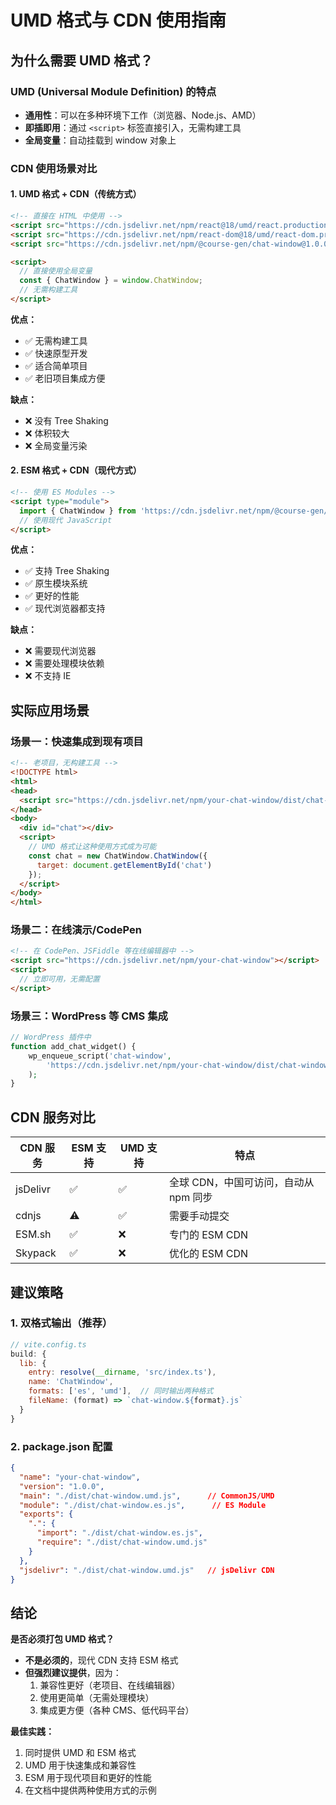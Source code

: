 # UMD 格式与 CDN 使用指南

## 为什么需要 UMD 格式？

### UMD (Universal Module Definition) 的特点
- **通用性**：可以在多种环境下工作（浏览器、Node.js、AMD）
- **即插即用**：通过 `<script>` 标签直接引入，无需构建工具
- **全局变量**：自动挂载到 window 对象上

### CDN 使用场景对比

#### 1. UMD 格式 + CDN（传统方式）
```html
<!-- 直接在 HTML 中使用 -->
<script src="https://cdn.jsdelivr.net/npm/react@18/umd/react.production.min.js"></script>
<script src="https://cdn.jsdelivr.net/npm/react-dom@18/umd/react-dom.production.min.js"></script>
<script src="https://cdn.jsdelivr.net/npm/@course-gen/chat-window@1.0.0/dist/chat-window.umd.js"></script>

<script>
  // 直接使用全局变量
  const { ChatWindow } = window.ChatWindow;
  // 无需构建工具
</script>
```

**优点：**
- ✅ 无需构建工具
- ✅ 快速原型开发
- ✅ 适合简单项目
- ✅ 老旧项目集成方便

**缺点：**
- ❌ 没有 Tree Shaking
- ❌ 体积较大
- ❌ 全局变量污染

#### 2. ESM 格式 + CDN（现代方式）
```html
<!-- 使用 ES Modules -->
<script type="module">
  import { ChatWindow } from 'https://cdn.jsdelivr.net/npm/@course-gen/chat-window@1.0.0/dist/chat-window.es.js';
  // 使用现代 JavaScript
</script>
```

**优点：**
- ✅ 支持 Tree Shaking
- ✅ 原生模块系统
- ✅ 更好的性能
- ✅ 现代浏览器都支持

**缺点：**
- ❌ 需要现代浏览器
- ❌ 需要处理模块依赖
- ❌ 不支持 IE

## 实际应用场景

### 场景一：快速集成到现有项目
```html
<!-- 老项目，无构建工具 -->
<!DOCTYPE html>
<html>
<head>
  <script src="https://cdn.jsdelivr.net/npm/your-chat-window/dist/chat-window.umd.js"></script>
</head>
<body>
  <div id="chat"></div>
  <script>
    // UMD 格式让这种使用方式成为可能
    const chat = new ChatWindow.ChatWindow({
      target: document.getElementById('chat')
    });
  </script>
</body>
</html>
```

### 场景二：在线演示/CodePen
```html
<!-- 在 CodePen、JSFiddle 等在线编辑器中 -->
<script src="https://cdn.jsdelivr.net/npm/your-chat-window"></script>
<script>
  // 立即可用，无需配置
</script>
```

### 场景三：WordPress 等 CMS 集成
```php
// WordPress 插件中
function add_chat_widget() {
    wp_enqueue_script('chat-window', 
        'https://cdn.jsdelivr.net/npm/your-chat-window/dist/chat-window.umd.js'
    );
}
```

## CDN 服务对比

| CDN 服务 | ESM 支持 | UMD 支持 | 特点 |
|----------|----------|----------|------|
| jsDelivr | ✅ | ✅ | 全球 CDN，中国可访问，自动从 npm 同步 |
| cdnjs | ⚠️ | ✅ | 需要手动提交 |
| ESM.sh | ✅ | ❌ | 专门的 ESM CDN |
| Skypack | ✅ | ❌ | 优化的 ESM CDN |

## 建议策略

### 1. 双格式输出（推荐）
```js
// vite.config.ts
build: {
  lib: {
    entry: resolve(__dirname, 'src/index.ts'),
    name: 'ChatWindow',
    formats: ['es', 'umd'],  // 同时输出两种格式
    fileName: (format) => `chat-window.${format}.js`
  }
}
```

### 2. package.json 配置
```json
{
  "name": "your-chat-window",
  "version": "1.0.0",
  "main": "./dist/chat-window.umd.js",      // CommonJS/UMD
  "module": "./dist/chat-window.es.js",      // ES Module
  "exports": {
    ".": {
      "import": "./dist/chat-window.es.js",
      "require": "./dist/chat-window.umd.js"
    }
  },
  "jsdelivr": "./dist/chat-window.umd.js"   // jsDelivr CDN
}
```

## 结论

**是否必须打包 UMD 格式？**
- **不是必须的**，现代 CDN 支持 ESM 格式
- **但强烈建议提供**，因为：
  1. 兼容性更好（老项目、在线编辑器）
  2. 使用更简单（无需处理模块）
  3. 集成更方便（各种 CMS、低代码平台）

**最佳实践：**
1. 同时提供 UMD 和 ESM 格式
2. UMD 用于快速集成和兼容性
3. ESM 用于现代项目和更好的性能
4. 在文档中提供两种使用方式的示例